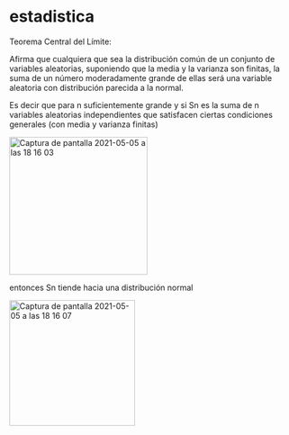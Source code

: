 # estadistica
Teorema Central del Límite:

Afirma que cualquiera que sea la distribución común de un conjunto de variables aleatorias, suponiendo que la media y la varianza son finitas, la suma de un número moderadamente grande de ellas será una variable aleatoria con distribución parecida a la normal.

Es decir que para n suficientemente grande y si Sn es la suma de n variables aleatorias independientes que satisfacen ciertas condiciones generales (con media y varianza finitas)

<img width="245" alt="Captura de pantalla 2021-05-05 a las 18 16 03" src="https://user-images.githubusercontent.com/44638934/117174450-03969300-adce-11eb-9df9-d43ef0426181.png">

entonces Sn tiende hacia una distribución normal

<img width="223" alt="Captura de pantalla 2021-05-05 a las 18 16 07" src="https://user-images.githubusercontent.com/44638934/117174490-0d1ffb00-adce-11eb-9c0e-1d3bcbd38bad.png">

